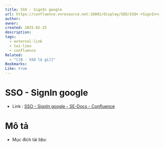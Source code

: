 ```yaml
---
title: SSO - SignIn google
url: https://confluence.vnresource.net:18001/display/SED/SSO+-+SignIn+google
author: 
owner: 
created: 2025-02-25
description: 
tags:
  - external-link
  - tai-lieu
  - confluence
Related:
  - "[[0 - SSO là gì]]"
Bookmarks: 
Like: true
---
```

# SSO - SignIn google
- Link :  [SSO - SignIn google - SE-Docs - Confluence](https://confluence.vnresource.net:18001/display/SED/SSO+-+SignIn+google)

# Mô tả 
- Mục đích tài liệu:

